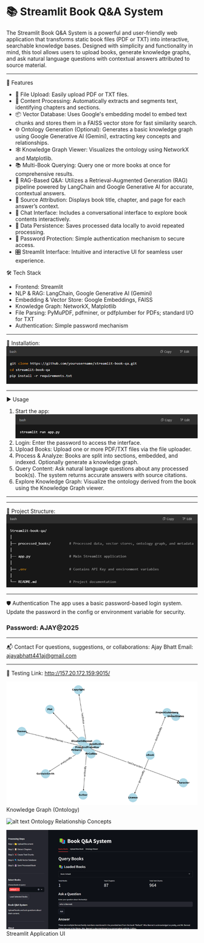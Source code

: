# 📚 Streamlit Book Q&A System
The Streamlit Book Q&A System is a powerful and user-friendly web application that transforms static book files (PDF or TXT) into interactive, searchable knowledge bases. Designed with simplicity and functionality in mind, this tool allows users to upload books, generate knowledge graphs, and ask natural language questions with contextual answers attributed to source material.
________________________________________
🚀 Features

* 📁 File Upload: Easily upload PDF or TXT files.
* 🧠 Content Processing: Automatically extracts and segments text, identifying chapters and sections.
* 📦 Vector Database: Uses Google's embedding model to embed text chunks and stores them in a FAISS vector store for fast similarity search.
* 🌐 Ontology Generation (Optional): Generates a basic knowledge graph using Google Generative AI (Gemini), extracting key concepts and relationships.
* 🕸 Knowledge Graph Viewer: Visualizes the ontology using NetworkX and Matplotlib.
* 📚 Multi-Book Querying: Query one or more books at once for comprehensive results.
* 🧠 RAG-Based Q&A: Utilizes a Retrieval-Augmented Generation (RAG) pipeline powered by LangChain and Google Generative AI for accurate, contextual answers.
* 📌 Source Attribution: Displays book title, chapter, and page for each answer’s context.
* 💬 Chat Interface: Includes a conversational interface to explore book contents interactively.
* 💾 Data Persistence: Saves processed data locally to avoid repeated processing.
* 🔐 Password Protection: Simple authentication mechanism to secure access.
* 🎛️ Streamlit Interface: Intuitive and interactive UI for seamless user experience.

🛠 Tech Stack

* Frontend: Streamlit
* NLP & RAG: LangChain, Google Generative AI (Gemini)
* Embedding & Vector Store: Google Embeddings, FAISS
* Knowledge Graph: NetworkX, Matplotlib
* File Parsing: PyMuPDF, pdfminer, or pdfplumber for PDFs; standard I/O for TXT
* Authentication: Simple password mechanism
________________________________________
🧰 Installation:
 ![Project Screenshot](images/Install.png)
________________________________________
▶️ Usage
1.	Start the app:
![alt text](images/Start.png)
2.	Login:
Enter the password to access the interface.
3.	Upload Books:
Upload one or more PDF/TXT files via the file uploader.
4.	Process & Analyze:
Books are split into sections, embedded, and indexed. Optionally generate a knowledge graph.
5.	Query Content:
Ask natural language questions about any processed book(s). The system returns accurate answers with source citations.
6.	Explore Knowledge Graph:
Visualize the ontology derived from the book using the Knowledge Graph viewer.
________________________________________
________________________________________
📂 Project Structure:
![alt text](images/Project.png)
 ________________________________________
🛡️ Authentication
The app uses a basic password-based login system. Update the password in the config or environment variable for security.
### Password: AJAY@2025
________________________________________
📬 Contact
For questions, suggestions, or collaborations:
Ajay Bhatt
Email: ajayabhatt441aj@gmail.com 
________________________________________
🧬 Testing Link:
http://157.20.172.159:9015/

![alt text](images/Graph.png)
Knowledge Graph (Ontology)

![alt text](images/relationship.png)
Ontology Relationship Concepts

![alt text](images/UI.png) 
Streamlit Application UI






